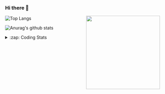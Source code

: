 ### Hi there 👋

<!--
**tao8687/tao8687** is a ✨ _special_ ✨ repository because its `README.md` (this file) appears on your GitHub profile.

Here are some ideas to get you started:

- 🔭 I’m currently working on ...
- 🌱 I’m currently learning ...
- 👯 I’m looking to collaborate on ...
- 🤔 I’m looking for help with ...
- 💬 Ask me about ...
- 📫 How to reach me: ...
- 😄 Pronouns: ...
- ⚡ Fun fact: ...
-->

<img align='right' src="https://media.giphy.com/media/M9gbBd9nbDrOTu1Mqx/giphy.gif" width="240">

  
![Top Langs](https://github-readme-stats.vercel.app/api/top-langs/?username=tao8687&layout=compact&title_color=23238E&text_color=A67D3D)

![Anurag's github stats](https://github-readme-stats.vercel.app/api?username=tao8687&show_icons=true&&text_color=A67D3D&title_color=23238E&show_icons=false&count_private=true&hide=stars)

<details>
  <summary>:zap: Coding Stats</summary>
  <br>
    
<!--START_SECTION:waka-->

```txt
From: 21 March 2025 - To: 28 March 2025

C++        1 hr 20 mins    ██████▒░░░░░░░░░░░░░░░░░░   25.21 %
Markdown   1 hr 19 mins    ██████▒░░░░░░░░░░░░░░░░░░   24.90 %
YAML       1 hr 12 mins    █████▓░░░░░░░░░░░░░░░░░░░   22.58 %
CMake      30 mins         ██▒░░░░░░░░░░░░░░░░░░░░░░   09.48 %
Python     24 mins         ██░░░░░░░░░░░░░░░░░░░░░░░   07.56 %
```

<!--END_SECTION:waka-->
</details>
